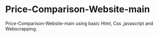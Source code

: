 # Price-Comparison-Website-main
Price-Comparison-Website-main using basic Html, Css ,javascript and Webscrapping.
